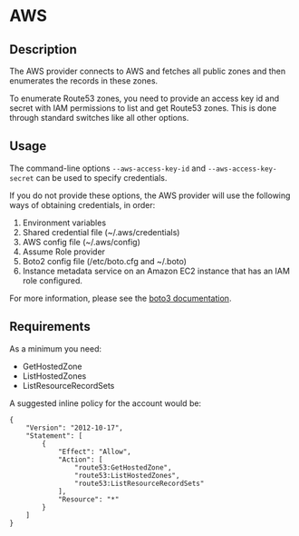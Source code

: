# AWS

## Description
The AWS provider connects to AWS and fetches all public zones and then enumerates the records in these zones.

To enumerate Route53 zones, you need to provide an access key id and secret with IAM permissions
to list and get Route53 zones.  This is done through standard switches like all other options.


## Usage
The command-line options `--aws-access-key-id` and `--aws-access-key-secret` can be used to specify credentials.

If you do not provide these options, the AWS provider will use the following ways of obtaining credentials, in order:
1. Environment variables
2. Shared credential file (~/.aws/credentials)
3. AWS config file (~/.aws/config)
4. Assume Role provider
5. Boto2 config file (/etc/boto.cfg and ~/.boto)
6. Instance metadata service on an Amazon EC2 instance that has an IAM role configured.

For more information, please see the
[boto3 documentation](https://boto3.amazonaws.com/v1/documentation/api/latest/guide/credentials.html).

## Requirements
As a minimum you need:
* GetHostedZone
* ListHostedZones
* ListResourceRecordSets

A suggested inline policy for the account would be:

```
{
    "Version": "2012-10-17",
    "Statement": [
        {
            "Effect": "Allow",
            "Action": [
                "route53:GetHostedZone",
                "route53:ListHostedZones",
                "route53:ListResourceRecordSets"
            ],
            "Resource": "*"
        }
    ]
}
```